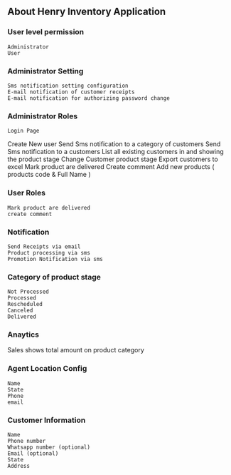 ## About Henry Inventory Application

### User level permission
    Administrator
    User

### Administrator Setting
    Sms notification setting configuration
    E-mail notification of customer receipts
    E-mail notification for authorizing password change
### Administrator Roles
    Login Page
   Create New user
    Send Sms notification to a category of customers
    Send Sms notification to a customers
    List all existing customers in and showing the product stage
    Change Customer product stage
    Export customers to excel
    Mark product are delivered
    Create comment
    Add new products ( products code & Full Name )

### User Roles
    Mark product are delivered
    create comment
### Notification
    Send Receipts via email
    Product processing via sms    
    Promotion Notification via sms

### Category of product stage
    Not Processed
    Processed
    Rescheduled
    Canceled
    Delivered

### Anaytics 
  Sales shows total amount on product category

### Agent Location Config
    Name
    State
    Phone
    email



### Customer Information 
    Name 
    Phone number 
    Whatsapp number (optional)
    Email (optional)
    State
    Address


